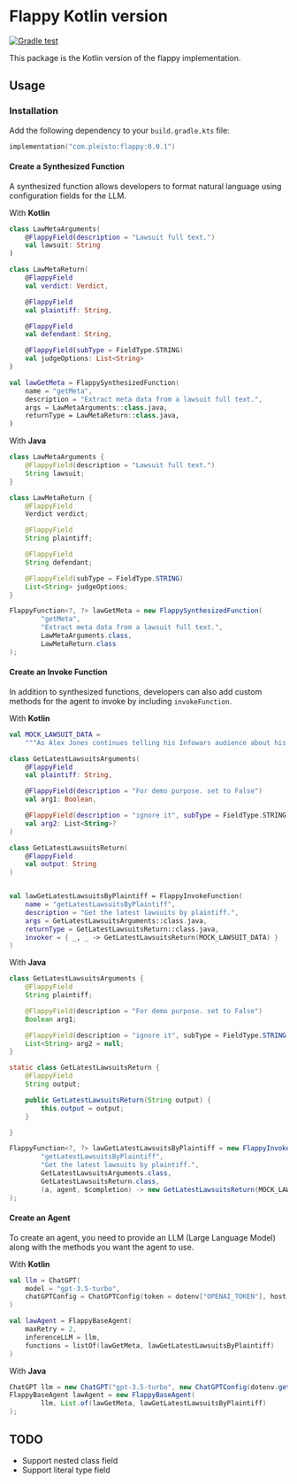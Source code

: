 # Flappy Kotlin version

[![Gradle test](https://github.com/pleisto/flappy/actions/workflows/gradle.yml/badge.svg)](https://github.com/pleisto/flappy/actions/workflows/gradle.yml)

This package is the Kotlin version of the flappy implementation.

## Usage

### Installation

Add the following dependency to your `build.gradle.kts` file:

```kotlin
implementation("com.pleisto:flappy:0.0.1")
```

#### Create a Synthesized Function

A synthesized function allows developers to format natural language using configuration fields for the LLM.

With **Kotlin**

```kotlin
class LawMetaArguments(
    @FlappyField(description = "Lawsuit full text.")
    val lawsuit: String
)

class LawMetaReturn(
    @FlappyField
    val verdict: Verdict,

    @FlappyField
    val plaintiff: String,

    @FlappyField
    val defendant: String,

    @FlappyField(subType = FieldType.STRING)
    val judgeOptions: List<String>
)

val lawGetMeta = FlappySynthesizedFunction(
    name = "getMeta",
    description = "Extract meta data from a lawsuit full text.",
    args = LawMetaArguments::class.java,
    returnType = LawMetaReturn::class.java,
)
```

With **Java**

```java
class LawMetaArguments {
    @FlappyField(description = "Lawsuit full text.")
    String lawsuit;
}

class LawMetaReturn {
    @FlappyField
    Verdict verdict;

    @FlappyField
    String plaintiff;

    @FlappyField
    String defendant;

    @FlappyField(subType = FieldType.STRING)
    List<String> judgeOptions;
}

FlappyFunction<?, ?> lawGetMeta = new FlappySynthesizedFunction(
        "getMeta",
        "Extract meta data from a lawsuit full text.",
        LawMetaArguments.class,
        LawMetaReturn.class
);
```

#### Create an Invoke Function

In addition to synthesized functions, developers can also add custom methods for the agent to invoke by including `invokeFunction`.

With **Kotlin**

```kotlin
val MOCK_LAWSUIT_DATA =
    """As Alex Jones continues telling his Infowars audience about his money problems and pleads for them to buy his products, his own documents show life is not all that bad — his net worth is around $14 million and his personal spending topped $93,000 in July alone, including thousands of dollars on meals and entertainment. The conspiracy theorist and his lawyers file monthly financial reports in his personal bankruptcy case, and the latest one has struck a nerve with the families of victims of Sandy Hook Elementary School shooting. They're still seeking the $1.5 billion they won last year in lawsuits against Jones and his media company for repeatedly calling the 2012 massacre a hoax on his shows. “It is disturbing that Alex Jones continues to spend money on excessive household expenditures and his extravagant lifestyle when that money rightfully belongs to the families he spent years tormenting,” said Christopher Mattei, a Connecticut lawyer for the families. “The families are increasingly concerned and will continue to contest these matters in court.” In an Aug. 29 court filing, lawyers for the families said that if Jones doesn’t reduce his personal expenses to a “reasonable” level, they will ask the bankruptcy judge to bar him from “further waste of estate assets,” appoint a trustee to oversee his spending, or dismiss the bankruptcy case. On his Infowars show Tuesday, Jones said he’s not doing anything wrong."""

class GetLatestLawsuitsArguments(
    @FlappyField
    val plaintiff: String,

    @FlappyField(description = "For demo purpose. set to False")
    val arg1: Boolean,

    @FlappyField(description = "ignore it", subType = FieldType.STRING, optional = true)
    val arg2: List<String>?
)

class GetLatestLawsuitsReturn(
    @FlappyField
    val output: String
)


val lawGetLatestLawsuitsByPlaintiff = FlappyInvokeFunction(
    name = "getLatestLawsuitsByPlaintiff",
    description = "Get the latest lawsuits by plaintiff.",
    args = GetLatestLawsuitsArguments::class.java,
    returnType = GetLatestLawsuitsReturn::class.java,
    invoker = { _, _ -> GetLatestLawsuitsReturn(MOCK_LAWSUIT_DATA) }
)
```

With **Java**

```java
class GetLatestLawsuitsArguments {
    @FlappyField
    String plaintiff;

    @FlappyField(description = "For demo purpose. set to False")
    Boolean arg1;

    @FlappyField(description = "ignore it", subType = FieldType.STRING, optional = true)
    List<String> arg2 = null;
}

static class GetLatestLawsuitsReturn {
    @FlappyField
    String output;

    public GetLatestLawsuitsReturn(String output) {
        this.output = output;
    }

}

FlappyFunction<?, ?> lawGetLatestLawsuitsByPlaintiff = new FlappyInvokeFunction(
        "getLatestLawsuitsByPlaintiff",
        "Get the latest lawsuits by plaintiff.",
        GetLatestLawsuitsArguments.class,
        GetLatestLawsuitsReturn.class,
        (a, agent, $completion) -> new GetLatestLawsuitsReturn(MOCK_LAWSUIT_DATA)
);
```

#### Create an Agent

To create an agent, you need to provide an LLM (Large Language Model) along with the methods you want the agent to use.

With **Kotlin**

```kotlin
val llm = ChatGPT(
    model = "gpt-3.5-turbo",
    chatGPTConfig = ChatGPTConfig(token = dotenv["OPENAI_TOKEN"], host = dotenv["OPENAI_API_BASE"])
)

val lawAgent = FlappyBaseAgent(
    maxRetry = 2,
    inferenceLLM = llm,
    functions = listOf(lawGetMeta, lawGetLatestLawsuitsByPlaintiff)
)
```

With **Java**

```java
ChatGPT llm = new ChatGPT("gpt-3.5-turbo", new ChatGPTConfig(dotenv.get("OPENAI_TOKEN"), dotenv.get("OPENAI_API_BASE")));
FlappyBaseAgent lawAgent = new FlappyBaseAgent(
        llm, List.of(lawGetMeta, lawGetLatestLawsuitsByPlaintiff)
);
```

## TODO

* Support nested class field
* Support literal type field
